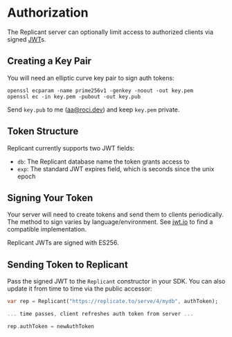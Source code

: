 # Authorization

The Replicant server can optionally limit access to authorized clients via signed [JWT](https://jwt.io)s.

## Creating a Key Pair

You will need an elliptic curve key pair to sign auth tokens:

```
openssl ecparam -name prime256v1 -genkey -noout -out key.pem
openssl ec -in key.pem -pubout -out key.pub
```

Send `key.pub` to me (aa@roci.dev) and keep `key.pem` private.

## Token Structure

Replicant currently supports two JWT fields:

* `db`: The Replicant database name the token grants access to
* `exp`: The standard JWT expires field, which is seconds since the unix epoch

## Signing Your Token

Your server will need to create tokens and send them to clients periodically. The method to sign varies by
language/environment. See [jwt.io](https://jwt.io/) to find a compatible implementation.

Replicant JWTs are signed with ES256.

## Sending Token to Replicant

Pass the signed JWT to the `Replicant` constructor in your SDK. You can also update it from time to time via the public accessor:

```dart
var rep = Replicant("https://replicate.to/serve/4/mydb", authToken);

... time passes, client refreshes auth token from server ...

rep.authToken = newAuthToken
```

